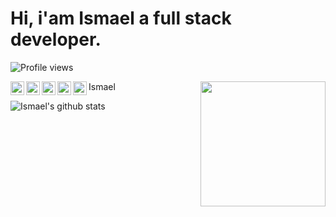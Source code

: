 
# Hi, i'am Ismael a full stack developer.

![Profile views](https://gpvc.arturio.dev/ismae147)

<a href="https://twitter.com/ismaellcm">
  <img align="left" alt="Twitter's Twitter" width="22px" src="https://cdn.jsdelivr.net/npm/simple-icons@v3/icons/twitter.svg" />
</a>
<a href="https://www.linkedin.com/in/ismaellcm">
  <img align="left" alt="Ismael's Linkedin" width="22px" src="https://cdn.jsdelivr.net/npm/simple-icons@v3/icons/linkedin.svg" />
</a>
<a href="https://github.com/ismae147">
  <img align="left" alt="Ismael's Github" width="22px" src="https://cdn.jsdelivr.net/npm/simple-icons@v3/icons/github.svg" />
</a>
<a href="https://instagram.com/ismaellcm/">
  <img align="left" alt="Ismael's Instagram" width="22px" src="https://cdn.jsdelivr.net/npm/simple-icons@v3/icons/instagram.svg" />
</a>
<a href="https://www.facebook.com/ismaellcm">
  <img align="left" alt="Ismael's Facebook" width="22px" src="https://cdn.jsdelivr.net/npm/simple-icons@v3/icons/facebook.svg" />
</a> Ismael

<img align='right' src='https://user-images.githubusercontent.com/5713670/87202985-820dcb80-c2b6-11ea-9f56-7ec461c497c3.gif' width='200"'>

![Ismael's github stats](https://github-readme-stats.vercel.app/api?username=ismae147&show_icons=true)
